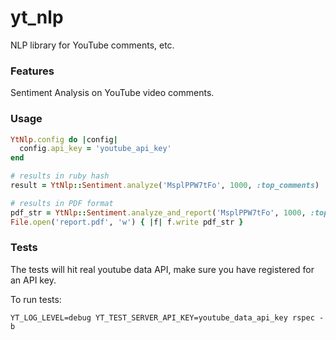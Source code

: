 # yt_nlp

NLP library for YouTube comments, etc.

### Features

Sentiment Analysis on YouTube video comments.

### Usage

```ruby
YtNlp.config do |config|
  config.api_key = 'youtube_api_key'
end

# results in ruby hash
result = YtNlp::Sentiment.analyze('MsplPPW7tFo', 1000, :top_comments)

# results in PDF format
pdf_str = YtNlp::Sentiment.analyze_and_report('MsplPPW7tFo', 1000, :top_comments)
File.open('report.pdf', 'w') { |f| f.write pdf_str }
```

### Tests

The tests will hit real youtube data API, make sure you have registered for an API key.

To run tests:

```shell
YT_LOG_LEVEL=debug YT_TEST_SERVER_API_KEY=youtube_data_api_key rspec -b
```
